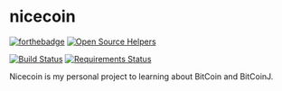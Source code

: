 # nicecoin

[![forthebadge](https://forthebadge.com/images/badges/built-with-love.svg)](https://xmobe.com)
[![Open Source Helpers](https://www.codetriage.com/xmobe-com/nicecoin/badges/users.svg)](https://www.codetriage.com/xmobe-com/nicecoin)

[![Build Status](https://travis-ci.org/xmobe-com/nicecoin.svg?branch=master)](https://travis-ci.org/xmobe-com/nicecoin)
[![Requirements Status](https://requires.io/github/xmobe-com/nicecoin/requirements.svg?branch=feature%2Fcore)](https://requires.io/github/xmobe-com/nicecoin/requirements/?branch=feature%2Fcore)


Nicecoin is my personal project to learning about BitCoin and BitCoinJ. 
